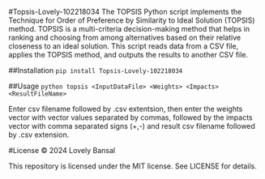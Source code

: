  #Topsis-Lovely-102218034
 The TOPSIS Python script implements the Technique for Order of Preference by Similarity to Ideal Solution (TOPSIS) method. TOPSIS is a multi-criteria decision-making method that helps in ranking and choosing from among alternatives based on their relative closeness to an ideal solution. This script reads data from a CSV file, applies the TOPSIS method, and outputs the results to another CSV file.

##Installation
```pip install Topsis-Lovely-102218034```

##Usage
```python topsis <InputDataFile> <Weights> <Impacts> <ResultFileName>```

Enter csv filename followed by .csv extentsion, then enter the weights vector with vector values separated by commas, followed by the impacts vector with comma separated signs (+,-) and result csv filename followed by .csv extension.


#License
© 2024 Lovely Bansal

This repository is licensed under the MIT license. See LICENSE for details.


